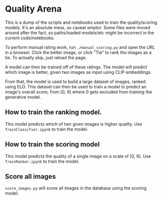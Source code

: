 # Quality Arena

This is a dump of the scripts and notebooks used to train the quality/scoring models.  It's an absolute mess, so caveat emptor.  Some files were moved around after the fact, so paths/loaded models/etc might be incorrect in the current code/notebooks.





To perform manual rating work, run `./manual_scoring.py` and open the URL in a browser.  Click the better image, or click "Tie" to rank the images as a tie.  To actually skip, just reload the page.


A model can then be trained off of these ratings. The model will predict which image is better, given two images as input using CLIP embeddings.

From that, the model is used to build a large dataset of images, ranked using ELO. This dataset can then be used to train a model to predict an image's overall score, from [0, 9] where 0 gets excluded from training the generative model.




## How to train the ranking model.
This model predicts which of two given images is higher quality.
Use `TrainClassifier.ipynb` to train the model.


## How to train the scoring model
This model predicts the quality of a single image on a scale of [0, 9].
Use `TrainRanker.ipynb` to train the model.


## Score all images
`score_images.py` will score all images in the database using the scoring model.